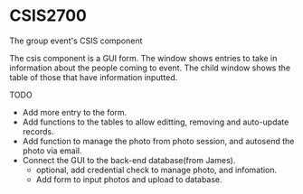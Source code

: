 # CSIS2700
The group event's CSIS component

The csis component is a GUI form. The window shows entries to take in information about the people coming to event.
The child window shows the table of those that have information inputted.

TODO
- Add more entry to the form.
- Add functions to the tables to allow editting, removing and auto-update records.
- Add function to manage the photo from photo session, and autosend the photo via email.
- Connect the GUI to the back-end database(from James). 
    + optional, add credential check to manage photo, and infomation.
    + Add form to input photos and upload to database.

